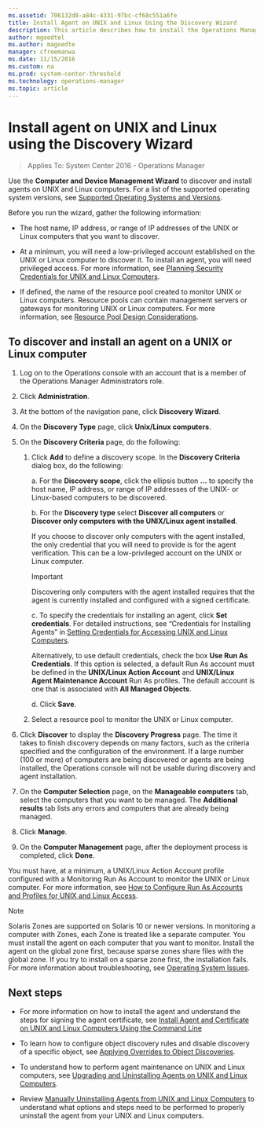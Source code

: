 ```yaml
---
ms.assetid: 706132d8-a84c-4331-97bc-cf68c551a6fe
title: Install Agent on UNIX and Linux Using the Discovery Wizard
description: This article describes how to install the Operations Manager agent on UNIX and Linux computers.
author: mgoedtel
ms.author: magoedte
manager: cfreemanwa
ms.date: 11/15/2016
ms.custom: na
ms.prod: system-center-threshold
ms.technology: operations-manager
ms.topic: article
---
```


# Install agent on UNIX and Linux using the Discovery Wizard

>Applies To: System Center 2016 - Operations Manager

Use the **Computer and Device Management Wizard** to discover and install agents on UNIX and Linux computers. For a list of the supported operating system versions, see [Supported Operating Systems and Versions](plan-supported-crossplat-os.md).

Before you run the wizard, gather the following information:

-   The host name, IP address, or range of IP addresses of the UNIX or Linux computers that you want to discover.

-   At a minimum, you will need a low-privileged account established on the UNIX or Linux computer to discover it. To install an agent, you will need privileged access. For more information, see [Planning Security Credentials for UNIX and Linux Computers](plan-security-crossplat-credentials.md).

-   If defined, the name of the resource pool created to monitor UNIX or Linux computers. Resource pools can contain management servers or gateways for monitoring UNIX or Linux computers. For more information, see [Resource Pool Design Considerations](plan-resource-pool-design.md).

## To discover and install an agent on a UNIX or Linux computer

1.  Log on to the Operations console with an account that is a member of the Operations Manager Administrators role.

2.  Click **Administration**.

3.  At the bottom of the navigation pane, click **Discovery Wizard**.

4.  On the **Discovery Type** page, click **Unix/Linux computers**.

5.  On the **Discovery Criteria** page, do the following:

    1.  Click **Add** to define a discovery scope. In the **Discovery Criteria** dialog box, do the following:

        a.  For the **Discovery scope**, click the ellipsis button **…** to specify the host name, IP address, or range of IP addresses of the UNIX- or Linux-based computers to be discovered.

        b.  For the **Discovery type** select **Discover all computers** or **Discover only computers with the UNIX/Linux agent installed**.

           If you choose to discover only computers with the agent installed, the only credential that you will need to provide is for the agent verification. This can be a low-privileged account on the UNIX or Linux computer.

           > [!IMPORTANT]
           > Discovering only computers with the agent installed requires that the agent is currently installed and configured with a signed certificate.

        c.  To specify the credentials for installing an agent, click **Set credentials**. For detailed instructions, see “Credentials for Installing Agents” in [Setting Credentials for Accessing UNIX and Linux Computers](manage-security-create-crossplat-credentials.md).

        Alternatively, to use default credentials, check the box **Use Run As Credentials**. If this option is selected, a default Run As account must be defined in the **UNIX/Linux Action Account** and **UNIX/Linux Agent Maintenance Account** Run As profiles. The default account is one that is associated with **All Managed Objects**.

        d.  Click **Save**.

    2.  Select a resource pool to monitor the UNIX or Linux computer.

6.  Click **Discover** to display the **Discovery Progress**  page. The time it takes to finish discovery depends on many factors, such as the criteria specified and the configuration of the environment. If a large number (100 or more) of computers are being discovered or agents are being installed, the Operations console will not be usable during discovery and agent installation.

7.  On the **Computer Selection** page, on the **Manageable computers** tab, select the computers that you want to be managed. The **Additional results** tab lists any errors and computers that are already being managed.

8.  Click **Manage**.

9. On the **Computer Management** page, after the deployment process is completed, click **Done**.

You must have, at a minimum, a UNIX/Linux Action Account profile configured with a Monitoring Run As Account to monitor the UNIX or Linux computer. For more information, see [How to Configure Run As Accounts and Profiles for UNIX and Linux Access](manage-security-config-crossplat-runas-profile.md).

> [!NOTE]
> Solaris Zones are supported on Solaris 10 or newer versions. In monitoring a computer with Zones, each Zone is treated like a separate computer. You must install the agent on each computer that you want to monitor. Install the agent on the global zone first, because sparse zones share files with the global zone. If you try to install on a sparse zone first, the installation fails. For more information about troubleshooting, see [Operating System Issues](http://go.microsoft.com/fwlink/?LinkId=318149).

## Next steps

- For more information on how to install the agent and understand the steps for signing the agent certificate, see [Install Agent and Certificate on UNIX and Linux Computers Using the Command Line](../om/manage/install-agent-and-certificate-on-unix-and-linux-computers-using-the-command-line.md)

- To learn how to configure object discovery rules and disable discovery of a specific object, see [Applying Overrides to Object Discoveries](manage-apply-overrides-object-discovery.md).

- To understand how to perform agent maintenance on UNIX and Linux computers, see [Upgrading and Uninstalling Agents on UNIX and Linux Computers](../om/manage/upgrading-and-uninstalling-agents-on-unix-and-linux-computers.md).

- Review [Manually Uninstalling Agents from UNIX and Linux Computers](../om/manage/manually-uninstalling-agents-from-unix-and-linux-computers.md) to understand what options and steps need to be performed to properly uninstall the agent from your UNIX and Linux computers.





